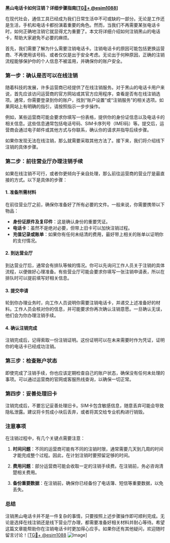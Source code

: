 **黑山电话卡如何注销？详细步骤指南[[TG💪+ @esim1088](https://t.me/s/esim1088)]**

在现代社会，通信工具已经成为我们日常生活中不可或缺的一部分。无论是工作还是生活，手机和电话卡都扮演着重要的角色。然而，当我们不再需要某张电话卡时，如何正确地注销它就显得尤为重要了。本文将详细介绍如何注销黑山的电话卡，帮助大家避免不必要的麻烦。

首先，我们需要了解为什么需要注销电话卡。注销电话卡的原因可能包括更换运营商、不再使用该号码、或者仅仅是出于安全考虑。无论出于何种原因，正确的注销流程能够保护你的个人信息不被滥用，并确保你的账户安全。

### 第一步：确认是否可以在线注销

随着科技的发展，许多运营商已经提供了在线注销服务。对于黑山的电话卡用户来说，首先应该访问运营商的官方网站或其官方应用程序，查看是否有在线注销选项。通常，你需要登录到你的账户，找到“账户设置”或“注销服务”的相关选项。如果网站上有明确的指引，请按照指示一步步操作。

例如，某些运营商可能会要求你填写一份表格，提供你的身份证信息以及电话卡的相关信息。这些信息通常包括电话号码、SIM卡序列号（IMEI码）等。提交后，运营商会通过电子邮件或其他方式与你联系，确认你的请求并指导后续步骤。

如果你发现无法在线注销，那么就需要采取其他方法了。接下来，我们将介绍线下注销的具体步骤。

### 第二步：前往营业厅办理注销手续

如果在线注销不可行，或者你更倾向于亲自处理，那么前往运营商的营业厅是最直接的方式。以下是具体的步骤：

#### 1. 准备所需材料

在前往营业厅之前，确保你准备好了所有必要的文件。一般来说，你需要携带以下物品：

- **身份证原件及复印件**：这是确认身份的重要凭证。
- **电话卡**：虽然不是绝对必要，但带上旧卡可以加快注销过程。
- **充值记录或账单**：如果你有任何未结清的费用，最好带上相关的账单以证明你的支付情况。

#### 2. 到达营业厅

到达营业厅后，通常会有排队等候的情况。你可以先询问工作人员关于注销的具体流程，以便做好心理准备。有些营业厅可能会要求你填写一张注销申请表，所以在排队时可以提前填写好相关信息。

#### 3. 提交申请

轮到你办理业务时，向工作人员说明你需要注销电话卡，并递交上述准备好的材料。工作人员会核对你的信息，并可能要求你再次确认注销意愿。一旦确认无误，他们会为你办理注销手续。

#### 4. 确认注销完成

注销完成后，记得索取一份注销证明。这份证明可以在未来需要时作为凭证，证明你的电话卡已经成功注销。

### 第三步：检查账户状态

即使完成了注销手续，你也应该定期检查自己的账户状态，确保没有任何未处理的事项。可以通过运营商的官网或客服热线查询，以确保一切正常。

### 第四步：妥善处理旧卡

注销完成后，不要忘记妥善处理旧卡。SIM卡包含敏感信息，随意丢弃可能会导致隐私泄露。建议将卡剪成小块后丢弃，或者将其交给专业机构进行销毁。

### 注意事项

在注销过程中，有几个关键点需要注意：

1. **时间问题**：不同的运营商可能有不同的注销时限，通常需要几天到几周的时间才能完成整个过程。因此，在计划注销时要预留足够的时间。
   
2. **费用问题**：部分运营商可能会收取一定的注销手续费。在注销前，务必咨询清楚相关费用。

3. **备份重要数据**：在注销前，确保你已经备份了电话簿、短信等重要数据，以免丢失。

### 总结

注销黑山电话卡并不是一件复杂的事情，只要按照上述步骤操作即可顺利完成。无论是选择在线注销还是线下营业厅办理，都需要准备好相关材料并耐心等待。希望这篇文章能帮助你在注销电话卡时更加得心应手。如果你还有其他疑问，欢迎随时留言讨论！[[TG💪+ @esim1088](https://t.me/s/esim1088) ![Image](https://i.postimg.cc/4NQfJmqS/Snipaste-2025-05-13-00-14-12.png)]